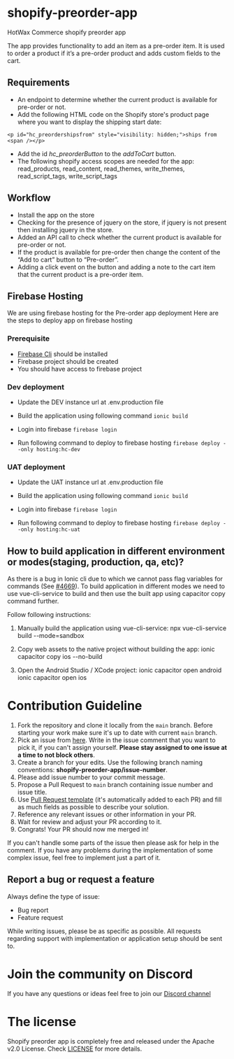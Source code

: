 # shopify-preorder-app
HotWax Commerce shopify preorder app

The app provides functionality to add an item as a pre-order item. It is used to order a product if it’s a pre-order product and adds custom fields to the cart.

## Requirements
- An endpoint to determine whether the current product is available for pre-order or not.
- Add the following HTML code on the Shopify store's product page where you want to display the shipping start date:
```
<p id="hc_preordershipsfrom" style="visibility: hidden;">ships from <span /></p>
```
- Add the id *hc_preorderButton* to the *addToCart* button.
- The following shopify access scopes are needed for the app: read_products, read_content, read_themes, write_themes, read_script_tags, write_script_tags

## Workflow
- Install the app on the store
- Checking for the presence of jquery on the store, if jquery is not present then installing jquery in the store.
- Added an API call to check whether the current product is available for pre-order or not.
- If the product is available for pre-order then change the content of the “Add to cart” button to “Pre-order”.
- Adding a click event on the button and adding a note to the cart item that the current product is a pre-order item.


## Firebase Hosting

We are using firebase hosting for the Pre-order app deployment
Here are the steps to deploy app on firebase hosting

### Prerequisite
- [Firebase Cli](https://firebase.google.com/docs/cli) should be installed 
- Firebase project should be created
- You should have access to firebase project

### Dev deployment 
- Update the DEV instance url at .env.production file

- Build the application using following command
`ionic build`

- Login into firebase 
`firebase login`

- Run following command to deploy to firebase hosting
`firebase deploy --only hosting:hc-dev`


### UAT deployment 
- Update the UAT instance url at .env.production file

- Build the application using following command
`ionic build`

- Login into firebase 
`firebase login`

- Run following command to deploy to firebase hosting
`firebase deploy --only hosting:hc-uat`

## How to build application in different environment or modes(staging, production, qa, etc)?
As there is a bug in Ionic cli due to which we cannot pass flag variables for commands (See [#4669](https://github.com/ionic-team/ionic-cli/issues/4642)). To build application in different modes we need to use vue-cli-service to build and then use the built app using capacitor copy command further. 

Follow following instructions:
1. Manually build the application using vue-cli-service:
npx vue-cli-service build --mode=sandbox

2. Copy web assets to the native project without building the app:
ionic capacitor copy ios --no-build

3. Open the Android Studio / XCode project:
ionic capacitor open android   
ionic capacitor open ios

# Contribution Guideline

1. Fork the repository and clone it locally from the `main` branch. Before starting your work make sure it's up to date with current `main` branch.
2. Pick an issue from [here](https://github.com/hotwax/shopify-preorder-app/issues). Write in the issue comment that you want to pick it, if you can't assign yourself. **Please stay assigned to one issue at a time to not block others**.
3. Create a branch for your edits. Use the following branch naming conventions: **shopify-preorder-app/issue-number**.
4. Please add issue number to your commit message.
5. Propose a Pull Request to `main` branch containing issue number and issue title.
6. Use [Pull Request template](https://github.com/hotwax/shopify-preorder-app/blob/main/.github/PULL_REQUEST_TEMPLATE.md) (it's automatically added to each PR) and fill as much fields as possible to describe your solution.
7. Reference any relevant issues or other information in your PR.
8. Wait for review and adjust your PR according to it.
9. Congrats! Your PR should now me merged in!

If you can't handle some parts of the issue then please ask for help in the comment. If you have any problems during the implementation of some complex issue, feel free to implement just a part of it.

## Report a bug or request a feature

Always define the type of issue:
* Bug report
* Feature request

While writing issues, please be as specific as possible. All requests regarding support with implementation or application setup should be sent to.

# Join the community on Discord
If you have any questions or ideas feel free to join our <a href="https://discord.gg/SwpJnpdyg3" target="_blank">Discord channel</a>

# The license
Shopify preorder app is completely free and released under the Apache v2.0 License. Check <a href="https://github.com/hotwax/shopify-preorder-app/blob/main/LICENSE" target="_blank">LICENSE</a> for more details.
